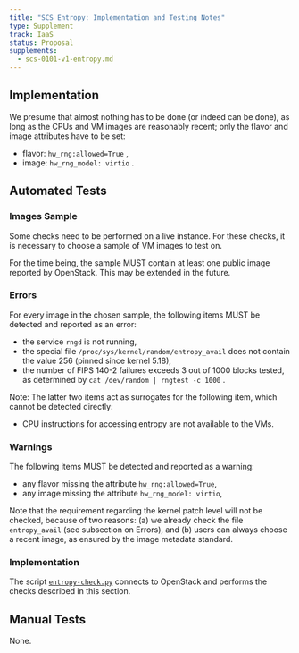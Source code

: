 ```yaml
---
title: "SCS Entropy: Implementation and Testing Notes"
type: Supplement
track: IaaS
status: Proposal
supplements:
  - scs-0101-v1-entropy.md
---
```


## Implementation

We presume that almost nothing has to be done (or indeed can be done), as
long as the CPUs and VM images are reasonably recent; only the flavor and
image attributes have to be set:

- flavor: `hw_rng:allowed=True` ,
- image: `hw_rng_model: virtio` .

## Automated Tests

### Images Sample

Some checks need to be performed on a live instance. For these checks, it is
necessary to choose a sample of VM images to test on.

For the time being, the sample MUST contain at least one public image reported
by OpenStack. This may be extended in the future.

### Errors

For every image in the chosen sample, the following items MUST be detected and
reported as an error:

- the service `rngd` is not running,
- the special file `/proc/sys/kernel/random/entropy_avail` does not contain
  the value 256 (pinned since kernel 5.18),
- the number of FIPS 140-2 failures exceeds 3 out of 1000 blocks
  tested, as determined by `cat /dev/random | rngtest -c 1000` .

Note: The latter two items act as surrogates for the following item, which
cannot be detected directly:

- CPU instructions for accessing entropy are not available to the VMs.

### Warnings

The following items MUST be detected and reported as a warning:

- any flavor missing the attribute `hw_rng:allowed=True`,
- any image missing the attribute `hw_rng_model: virtio`,

Note that the requirement regarding the kernel patch level will not be
checked, because of two reasons: (a) we already check the file `entropy_avail`
(see subsection on Errors), and (b) users can always choose a recent image,
as ensured by the image metadata standard.

### Implementation

The script [`entropy-check.py`](https://github.com/SovereignCloudStack/standards/blob/main/Tests/iaas/entropy/entropy-check.py)
connects to OpenStack and performs the checks described in this section.

## Manual Tests

None.
